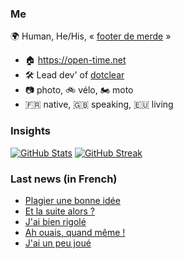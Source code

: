 ### Me

🌍 Human, He/His, « [footer de merde](https://open-time.net/post/2013/07/17/La-veritable-histoire-du-Footer-de-merde-) » 
* 🏠 https://open-time.net 
* 🛠️ Lead dev' of [dotclear](https://git.dotclear.org/dev/dotclear)
* 📷 photo, 🚲 vélo, 🏍️ moto 
* 🇫🇷 native, 🇬🇧 speaking, 🇪🇺 living

### Insights

[![GitHub Stats](https://github-readme-stats.vercel.app/api?username=franck-paul)](https://github.com/franck-paul)
[![GitHub Streak](https://github-readme-streak-stats.herokuapp.com?user=franck-paul)](https://git.io/streak-stats)

### Last news (in French)

<!-- BLOG-POST-LIST:START -->
- [Plagier une bonne idée](https://open-time.net/post/2023/02/04/Plagier-une-bonne-idee)
- [Et la suite alors ?](https://open-time.net/post/2023/02/03/Et-la-suite-alors)
- [J&#39;ai bien rigolé](https://open-time.net/post/2023/02/02/J-ai-bien-rigole)
- [Ah ouais, quand même !](https://open-time.net/post/2023/02/01/Ah-ouais-quand-meme-)
- [J&#39;ai un peu joué](https://open-time.net/post/2023/01/31/J-ai-un-peu-joue)
<!-- BLOG-POST-LIST:END -->

